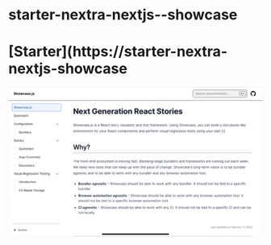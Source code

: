 # starter-nextra-nextjs--showcase
# [Starter](https://starter-nextra-nextjs-showcase
<p align="center">
  <img src="starter-nextra-nextjs-showcase.png" alt="Next.js and Nextra">
</p>
